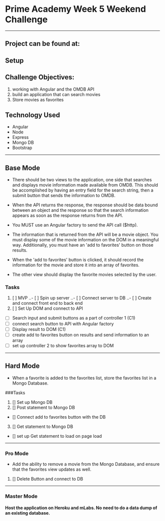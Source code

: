 # Prime Academy Week 5 Weekend Challenge

---
## Project can be found at:


## Setup


## Challenge Objectives:
1. working with Angular and the OMDB API
2. build an application that can search movies
3. Store movies as favorites

## Technology Used
- Angular
- Node
- Express
- Mongo DB
- Bootstrap

---

## Base Mode


* There should be two views to the application, one side that searches and displays movie information made available from OMDB. This should be accomplished by having an entry field for the search string, then a submit button that sends the information to OMDB.


* When the API returns the response, the response should be data bound between an object and the response so that the search information appears as soon as the response returns from the API.


* You MUST use an Angular factory to send the API call ($http).


* The information that is returned from the API will be a movie object. You must display some of the movie information on the DOM in a meaningful way. Additionally, you must have an 'add to favorites' button on those results.


* When the 'add to favorites' button is clicked, it should record the information for the movie and store it into an array of favorites.


* The other view should display the favorite movies selected by the user.


### Tasks
1. [ ] MVP
  ..- [ ] Spin up server
  ..- [ ] Connect server to DB
  ..- [ ] Create and connect front end to back end
2. [ ] Set Up DOM and connect to API
  - [ ] Search input and submit buttons as a part of controller 1 (C1)
  - [ ] connect search button to API with Angular factory
  - [ ] Display result to DOM (C1)
  - [ ] create add to favorites button on results and send information to an array
  - [ ] set up controller 2 to show favorites array to DOM

---

## Hard Mode


* When a favorite is added to the favorites list, store the favorites list in a Mongo Database.


###Tasks

1. [] Set up Mongo DB
2. [] Post statement to Mongo DB
  - [] Connect add to favorites button with the DB
3. [] Get statement to Mongo DB
  - [] set up Get statement to load on page load

---
### Pro Mode


* Add the ability to remove a movie from the Mongo Database, and ensure that the favorites view updates as well.

1. [] Delete Button and connect to DB
---
### Master Mode


#### Host the application on Heroku and mLabs. No need to do a data dump of an existing database.
